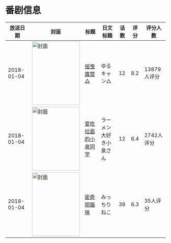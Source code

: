 # 番剧信息

|放送日期|封面|标题|日文标题|话数|评分|评分人数|
|---|---|---|---|---|---|---|
|2018-01-04|<img src="//lain.bgm.tv/pic/cover/c/18/bc/207195_2Cp3o.jpg" alt="封面" style="width:150px;height:200px;object-fit:cover;">|[摇曳露营△](https://bangumi.tv/subject/207195)|ゆるキャン△|12|8.2|13879人评分|
|2018-01-04|<img src="//lain.bgm.tv/pic/cover/c/cf/7f/212146_y9dm9.jpg" alt="封面" style="width:150px;height:200px;object-fit:cover;">|[爱吃拉面的小泉同学](https://bangumi.tv/subject/212146)|ラーメン大好き小泉さん|12|6.4|2742人评分|
|2018-01-04|<img src="//lain.bgm.tv/pic/cover/c/89/7f/233609_F33qO.jpg" alt="封面" style="width:150px;height:200px;object-fit:cover;">|[密奇丽猫咪](https://bangumi.tv/subject/233609)|みっちりねこ|39|6.3|35人评分|

